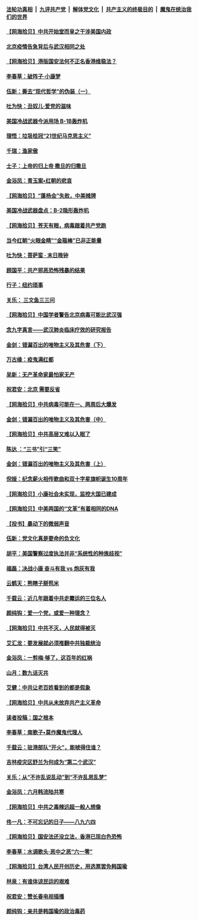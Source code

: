 ####  [法轮功真相](../../../../basic/blob/master/README.md?t=06231531) &nbsp;|&nbsp; [九评共产党](../../../../9ping.md/blob/master/README.md?t=06231531) &nbsp;|&nbsp; [解体党文化](../../../../jtdwh.md/blob/master/README.md?t=06231531)  &nbsp;|&nbsp; [共产主义的终极目的](../../../../gczydzjmd.md/blob/master/README.md?t=06231531) &nbsp;|&nbsp; [魔鬼在统治我们的世界](../../../../mgztzwmdsj.md/blob/master/README.md?t=06231531) 

#### [【网海拾贝】中共开始堂而皇之干涉美国内政](../pages/nsc993/n12205646.md?t=06231531) 

#### [北京疫情告急背后与武汉相同之处](../pages/nsc993/n12201610.md?t=06231531) 

#### [【网海拾贝】港版国安法何不正名香港维稳法？](../pages/nsc993/n12203675.md?t=06231531) 

#### [李春草：破阵子·小康梦](../pages/nsc993/n12202996.md?t=06231531) 

#### [伍新：撕去“现代哲学”的伪装（一）](../pages/nsc993/n12202666.md?t=06231531) 

#### [吐为快：丑奴儿·爱党的滋味](../pages/nsc993/n12202630.md?t=06231531) 

#### [美国冷战武器今派用场 B-1B轰炸机](../pages/nsc993/n12202368.md?t=06231531) 

#### [理悟：垃圾桂冠“21世纪马克思主义”](../pages/nsc993/n12201220.md?t=06231531) 

#### [千瑞：渔家傲](../pages/nsc993/n12201174.md?t=06231531) 

#### [士子：上帝的归上帝 撒旦的归撒旦](../pages/nsc993/n12199902.md?t=06231531) 

#### [金浴凤：青玉案•红朝的悲哀](../pages/nsc993/n12199650.md?t=06231531) 

#### [【网海拾贝】“蓬杨会”失败，中美摊牌](../pages/nsc993/n12199598.md?t=06231531) 

#### [美国冷战武器盘点：B-2隐形轰炸机](../pages/nsc993/n12199226.md?t=06231531) 

#### [【网海拾贝】苍天有眼，病毒跟着共产党跑](../pages/nsc993/n12197648.md?t=06231531) 

#### [当今红朝“火眼金睛”“金箍棒”已非正能量](../pages/nsc993/n12196834.md?t=06231531) 

#### [吐为快：菩萨蛮 · 末日晚钟](../pages/nsc993/n12196689.md?t=06231531) 

#### [顾国平：共产邪恶恐怖残暴的结果](../pages/nsc993/n12195238.md?t=06231531) 

#### [行子：纽约琐事](../pages/nsc993/n12194752.md?t=06231531) 

#### [关乐： 三文鱼三三问](../pages/nsc993/n12194626.md?t=06231531) 

#### [【网海拾贝】中国学者警告北京病毒可能比武汉强](../pages/nsc993/n12193964.md?t=06231531) 

#### [念九字真言——武汉肺炎临床疗效的研究报告](../pages/nsc993/n12190804.md?t=06231531) 

#### [金剑：错漏百出的唯物主义及其危害（下）](../pages/nsc993/n12191909.md?t=06231531) 

#### [万古缘：疫鬼满红都](../pages/nsc993/n12191847.md?t=06231531) 

#### [吴新：无产革命家最怕家无产](../pages/nsc993/n12191806.md?t=06231531) 

#### [祝君安：北京 需要反省](../pages/nsc993/n12191766.md?t=06231531) 

#### [【网海拾贝】中共病毒可能在一、两周后大爆发](../pages/nsc993/n12190517.md?t=06231531) 

#### [金剑：错漏百出的唯物主义及其危害（中）](../pages/nsc993/n12188778.md?t=06231531) 

#### [【网海拾贝】中共高层又难以入眠了](../pages/nsc993/n12188425.md?t=06231531) 

#### [陈达 ：“三书”引“三笑”](../pages/nsc993/n12187929.md?t=06231531) 

#### [金剑：错漏百出的唯物主义及其危害（上）](../pages/nsc993/n12186502.md?t=06231531) 

#### [倪娅：纪念薪火相传歌曲和双十字星旗帜诞生10周年](../pages/nsc993/n12186439.md?t=06231531) 

#### [【网海拾贝】小康社会未实现，监控大国已建成](../pages/nsc993/n12185468.md?t=06231531) 

#### [【网海拾贝】中美两国的“文革”有着相同的DNA](../pages/nsc993/n12184487.md?t=06231531) 

#### [【投书】暴动下的微弱声音](../pages/nsc993/n12183493.md?t=06231531) 

#### [伍新：党文化真是要命的负文化](../pages/nsc993/n12182742.md?t=06231531) 

#### [胡平：美国警察过度执法并非“系统性的种族歧视”](../pages/nsc993/n12182713.md?t=06231531) 

#### [福磊：决战小康 奋斗有我 vs 炮灰有我](../pages/nsc993/n12182693.md?t=06231531) 

#### [云鹤天：熊瞎子掰苞米](../pages/nsc993/n12182680.md?t=06231531) 

#### [千载云：近几年跟着中共走霉运的三位名人](../pages/nsc993/n12182649.md?t=06231531) 

#### [颜纯钩：爱一个党，或爱一种理念？](../pages/nsc993/n12182640.md?t=06231531) 

#### [【网海拾贝】中共不灭，人民就得被灭](../pages/nsc993/n12180698.md?t=06231531) 

#### [艾汇龙：要发展就必须推翻中共独裁统治](../pages/nsc993/n12180647.md?t=06231531) 

#### [金浴凤：一剪梅·够了，这百年的红祸](../pages/nsc993/n12180002.md?t=06231531) 

#### [山月：数九话灭共](../pages/nsc993/n12179940.md?t=06231531) 

#### [艾健：中共让老百姓看到的都是假象](../pages/nsc993/n12179778.md?t=06231531) 

#### [【网海拾贝】中共从未放弃共产主义革命](../pages/nsc993/n12176687.md?t=06231531) 

#### [读者投稿：国之根本](../pages/nsc993/n12176662.md?t=06231531) 

#### [李春草：南歌子•莫作魔鬼代理人](../pages/nsc993/n12176610.md?t=06231531) 

#### [千载云：驻港部队“开火”，能唬得住谁？](../pages/nsc993/n12176028.md?t=06231531) 

#### [吉林疫灾区舒兰为何成为“第二个武汉”](../pages/nsc993/n12172816.md?t=06231531) 

#### [关乐：从“不许乱说乱动”到“不许乱思乱梦”](../pages/nsc993/n12174760.md?t=06231531) 

#### [金浴凤：六月韩流陆共寒](../pages/nsc993/n12174739.md?t=06231531) 

#### [【网海拾贝】中共之毒辣远超一般人想像](../pages/nsc993/n12174574.md?t=06231531) 

#### [佟一凡：不可忘记的日子——八九六四](../pages/nsc993/n12174371.md?t=06231531) 

#### [【网海拾贝】国安法还没立法，香港已现白色恐怖](../pages/nsc993/n12172467.md?t=06231531) 

#### [李春草：水调歌头·恶中之恶“六一零”](../pages/nsc993/n12171662.md?t=06231531) 

#### [【网海拾贝】台湾人民开创历史，用选票罢免韩国瑜](../pages/nsc993/n12169412.md?t=06231531) 

#### [林泉：有谁体谅民运的艰难](../pages/nsc993/n12169204.md?t=06231531) 

#### [祝君安：赞长春电视插播](../pages/nsc993/n12168998.md?t=06231531) 

#### [颜纯钩：亲共是韩国瑜的政治毒药](../pages/nsc993/n12168959.md?t=06231531) 

